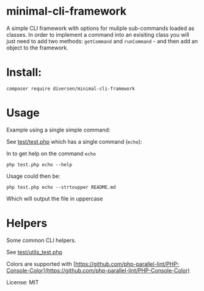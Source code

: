 # minimal-cli-framework

A simple CLI framework with options for muliple sub-commands
loaded as classes. In order to implement a command into an
exisiting class you will just need to add two methods: `getCommand` and
`runCommand` - and then add an object to the framework.

# Install:

    composer require diversen/minimal-cli-framework

# Usage

Example using a single simple command: 

See [test/test.php](test/test.php) which has a single command (`echo`):

In to get help on the command `echo`

    php test.php echo --help

Usage could then be: 

    php test.php echo --strtoupper README.md

Which will output the file in uppercase

# Helpers

Some common CLI helpers. 

See [test/utils_test.php](test/utils_test.php)

Colors are supported with [https://github.com/php-parallel-lint/PHP-Console-Color](https://github.com/php-parallel-lint/PHP-Console-Color)

License: MIT
